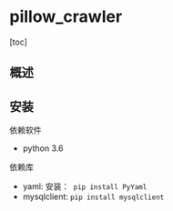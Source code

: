 # pillow_crawler

[toc]

## 概述


## 安装

依赖软件
* python 3.6

依赖库
* yaml: 安装：``` pip install PyYaml```
* mysqlclient: ```pip install mysqlclient```